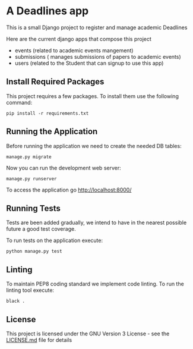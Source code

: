 # A Deadlines app

This is a small Django project to register and manage academic Deadlines

Here are the current django apps that compose this project
- events (related to academic events mangement)
- submissions ( manages submissions of papers to academic events)
- users (related to the Student that can signup to use this app)


## Install Required Packages

This project requires a few packages. To install them use the following command:

    pip install -r requirements.txt



## Running the Application

Before running the application we need to create the needed DB tables:

    manage.py migrate

Now you can run the development web server:

    manage.py runserver
    
To access the application go <http://localhost:8000/>

## Running Tests
Tests are been added gradually, we intend to have in the nearest possible future a good test coverage.

To run tests on the application execute:

    python manage.py test

## Linting

To maintain PEP8 coding standard we implement code linting.
To run the linting tool execute: 

`black .`

## License

This project is licensed under the  GNU Version 3 License - see the [LICENSE.md](LICENSE.md) file for details
